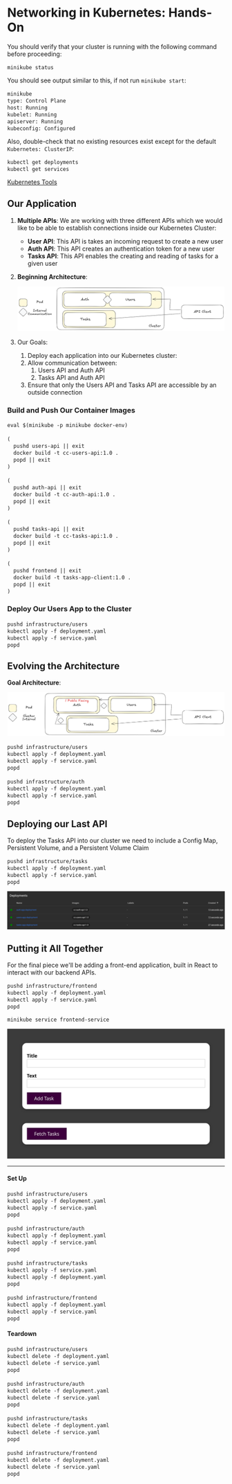 # Networking in Kubernetes: Hands-On

You should verify that your cluster is running with the following command before proceeding:

```shell
minikube status
```

You should see output similar to this, if not run `minikube start`:

```text
minikube
type: Control Plane
host: Running
kubelet: Running
apiserver: Running
kubeconfig: Configured
```

Also, double-check that no existing resources exist except for the default `Kubernetes: ClusterIP`:

```shell
kubectl get deployments
kubectl get services
```

[Kubernetes Tools](../TOOLS.md)

## Our Application

1. **Multiple APIs**: We are working with three different APIs which we would like to be able to establish connections
   inside our Kubernetes Cluster:
    - **User API**: This API is takes an incoming request to create a new user
    - **Auth API**: This API creates an authentication token for a new user
    - **Tasks API**: This API enables the creating and reading of tasks for a given user

2. **Beginning Architecture**:

   ![App Architecture Diagram](../../../.attachments/Network-project-diagram.png)

3. Our Goals:

   1. Deploy each application into our Kubernetes cluster:
   2. Allow communication between: 
      1. Users API and Auth API 
      2. Tasks API and Auth API
   3. Ensure that only the Users API and Tasks API are accessible by an outside connection

### Build and Push Our Container Images

```shell
eval $(minikube -p minikube docker-env)

(
  pushd users-api || exit
  docker build -t cc-users-api:1.0 .
  popd || exit
)
  
(
  pushd auth-api || exit
  docker build -t cc-auth-api:1.0 .
  popd || exit
)
  
(
  pushd tasks-api || exit
  docker build -t cc-tasks-api:1.0 .
  popd || exit
)
  
(
  pushd frontend || exit
  docker build -t tasks-app-client:1.0 .
  popd || exit
)
```
   
### Deploy Our Users App to the Cluster

```shell
pushd infrastructure/users
kubectl apply -f deployment.yaml
kubectl apply -f service.yaml
popd
```

## Evolving the Architecture

**Goal Architecture**:

   ![App Architecture Diagram](../../../.attachments/2nd-Network-project-diagram.png)

```shell
pushd infrastructure/users
kubectl apply -f deployment.yaml
kubectl apply -f service.yaml
popd

pushd infrastructure/auth
kubectl apply -f deployment.yaml
kubectl apply -f service.yaml
popd
```

## Deploying our Last API

To deploy the Tasks API into our cluster we need to include a Config Map, Persistent Volume, and a Persistent Volume
Claim

```shell
pushd infrastructure/tasks
kubectl apply -f deployment.yaml
kubectl apply -f service.yaml
popd
```

![Dashboard All API Deployments](../../../.attachments/Dashboard-all-deployments.png)

## Putting it All Together

For the final piece we'll be adding a front-end application, built in React to interact with our backend APIs.

```shell
pushd infrastructure/frontend
kubectl apply -f deployment.yaml
kubectl apply -f service.yaml
popd
```

```shell
minikube service frontend-service
```

![Frontend](../../../.attachments/Frontend-Preview.png)


---

#### Set Up

```shell
pushd infrastructure/users
kubectl apply -f deployment.yaml
kubectl apply -f service.yaml
popd

pushd infrastructure/auth
kubectl apply -f deployment.yaml
kubectl apply -f service.yaml
popd

pushd infrastructure/tasks
kubectl apply -f service.yaml
kubectl apply -f deployment.yaml
popd

pushd infrastructure/frontend
kubectl apply -f deployment.yaml
kubectl apply -f service.yaml
popd
```

#### Teardown

```shell
pushd infrastructure/users
kubectl delete -f deployment.yaml
kubectl delete -f service.yaml
popd

pushd infrastructure/auth
kubectl delete -f deployment.yaml
kubectl delete -f service.yaml
popd

pushd infrastructure/tasks
kubectl delete -f deployment.yaml
kubectl delete -f service.yaml
popd

pushd infrastructure/frontend
kubectl delete -f deployment.yaml
kubectl delete -f service.yaml
popd
```
